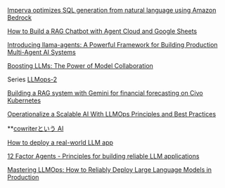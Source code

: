 [Imperva optimizes SQL generation from natural language using Amazon Bedrock](https://aws.amazon.com/blogs/machine-learning/imperva-optimizes-sql-generation-from-natural-language-using-amazon-bedrock/) 

[How to Build a RAG Chatbot with Agent Cloud and Google Sheets](https://www.freecodecamp.org/news/build-a-rag-chatbot-agent-cloud-google-sheets/) 

[Introducing llama-agents: A Powerful Framework for Building Production Multi-Agent AI Systems](https://www.llamaindex.ai/blog/introducing-llama-agents-a-powerful-framework-for-building-production-multi-agent-ai-systems) 

[Boosting LLMs: The Power of Model Collaboration](https://gradientflow.substack.com/p/boosting-llms-the-power-of-model)

Series
[LLMops-2](https://dev.to/lakhera2015/end-to-end-llmops-pipeline-part-2-fastapi-109p)

[Building a RAG system with Gemini for financial forecasting on Civo Kubernetes](https://www.civo.com/learn/build-rag-system-gemeni-financial-forecasting-kubernetes)

[Operationalize a Scalable AI With LLMOps Principles and Best Practices](https://dzone.com/articles/llmops-principles-and-best-practices)


**[cowriterという AI](https://zenn.dev/microai/articles/fdb50328ffd22a)


[How to deploy a real-world LLM app](https://www.realworldml.net/blog/how-to-deploy-a-real-world-llm-app)

[12 Factor Agents - Principles for building reliable LLM applications](https://github.com/humanlayer/12-factor-agents/tree/main)


[Mastering LLMOps: How to Reliably Deploy Large Language Models in Production](https://generativeai.pub/mastering-llmops-how-to-reliably-deploy-large-language-models-in-production-59d3ee5f670a)
